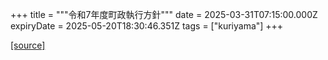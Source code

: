 +++
title = """令和7年度町政執行方針"""
date = 2025-03-31T07:15:00.000Z
expiryDate = 2025-05-20T18:30:46.351Z
tags = ["kuriyama"]
+++


[[source]](https://www.town.kuriyama.hokkaido.jp/site/mayor/31115.html)
